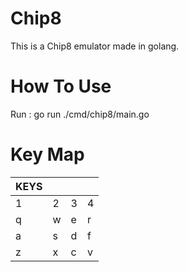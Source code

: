 # Chip8
This is a Chip8 emulator made in golang.

# How To Use

Run : go run ./cmd/chip8/main.go

# Key Map

| KEYS |   |   |   |
| ---- | - | - | - |
| 1 | 2 | 3 | 4 |
| q | w | e | r |
| a | s | d | f |
| z | x | c | v |
